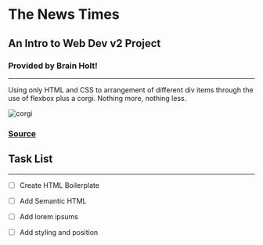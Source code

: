 # The News Times
## An Intro to Web Dev v2 Project
### Provided by Brain Holt!
----
Using only HTML and CSS to arrangement of different div items through the use of flexbox plus a corgi. Nothing more, nothing less.


![corgi](https://i.imgur.com/MMRd1oW.jpeg)
### [Source](https://btholt.github.io/intro-to-web-dev-v2/project-html-css)

## Task List
---
 - [ ] Create HTML Boilerplate
 - [ ] Add Semantic HTML
 - [ ] Add lorem ipsums
 - [ ] Add styling and position

